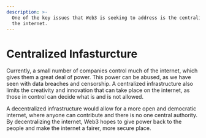 ```yaml
---
description: >-
  One of the key issues that Web3 is seeking to address is the centralization of
  the internet.
---
```


# Centralized Infasturcture

Currently, a small number of companies control much of the internet, which gives them a great deal of power. This power can be abused, as we have seen with data breaches and censorship. A centralized infrastructure also limits the creativity and innovation that can take place on the internet, as those in control can decide what is and is not allowed.&#x20;

A decentralized infrastructure would allow for a more open and democratic internet, where anyone can contribute and there is no one central authority. By decentralizing the internet, Web3 hopes to give power back to the people and make the internet a fairer, more secure place.

